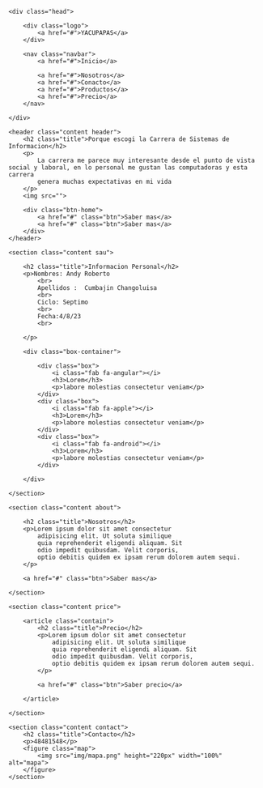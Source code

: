 
<!DOCTYPE html>
<html lang="en">
<head>
    <meta charset="UTF-8">
    <meta http-equiv="X-UA-Compatible" content="IE=edge">
    <meta name="viewport" content="width=device-width, initial-scale=1.0">
    <link rel="stylesheet" href="https://cdnjs.cloudflare.com/ajax/libs/font-awesome/5.15.1/css/all.min.css">
    <link rel="stylesheet" href="style.css">
    <title>Pagina web basica</title>

</head>
<body>

    <div class="head">

        <div class="logo">
            <a href="#">YACUPAPAS</a>
        </div>

        <nav class="navbar">
            <a href="#">Inicio</a>
            
            <a href="#">Nosotros</a>
            <a href="#">Conacto</a>
            <a href="#">Productos</a>
            <a href="#">Precio</a>
        </nav>

    </div>

    <header class="content header">
        <h2 class="title">Porque escogi la Carrera de Sistemas de Informacion</h2>
        <p>
            La carrera me parece muy interesante desde el punto de vista social y laboral, en lo personal me gustan las computadoras y esta carrera 
            genera muchas expectativas en mi vida
        </p>
        <img src="">

        <div class="btn-home">
            <a href="#" class="btn">Saber mas</a>
            <a href="#" class="btn">Saber mas</a>
        </div>
    </header>

    <section class="content sau">

        <h2 class="title">Informacion Personal</h2>
        <p>Nombres: Andy Roberto
            <br>
            Apellidos :  Cumbajin Changoluisa
            <br>
            Ciclo: Septimo
            <br>
            Fecha:4/8/23 
            <br>

        </p>
        
        <div class="box-container">

            <div class="box">
                <i class="fab fa-angular"></i>
                <h3>Lorem</h3>
                <p>labore molestias consectetur veniam</p>
            </div>
            <div class="box">
                <i class="fab fa-apple"></i>
                <h3>Lorem</h3>
                <p>labore molestias consectetur veniam</p>
            </div>
            <div class="box">
                <i class="fab fa-android"></i>
                <h3>Lorem</h3>
                <p>labore molestias consectetur veniam</p>
            </div>

        </div>

    </section>

    <section class="content about">

        <h2 class="title">Nosotros</h2>
        <p>Lorem ipsum dolor sit amet consectetur 
            adipisicing elit. Ut soluta similique 
            quia reprehenderit eligendi aliquam. Sit 
            odio impedit quibusdam. Velit corporis, 
            optio debitis quidem ex ipsam rerum dolorem autem sequi.
        </p>

        <a href="#" class="btn">Saber mas</a>

    </section>

    <section class="content price">

        <article class="contain">
            <h2 class="title">Precio</h2>
            <p>Lorem ipsum dolor sit amet consectetur 
                adipisicing elit. Ut soluta similique 
                quia reprehenderit eligendi aliquam. Sit 
                odio impedit quibusdam. Velit corporis, 
                optio debitis quidem ex ipsam rerum dolorem autem sequi.
            </p>

            <a href="#" class="btn">Saber precio</a>

        </article>

    </section>

    <section class="content contact">
        <h2 class="title">Contacto</h2>
        <p>48481548</p>
        <figure class="map">
            <img src="img/mapa.png" height="220px" width="100%" alt="mapa">
        </figure>
    </section>
    
</body>
</html>
